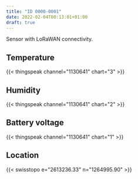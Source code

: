 ```yaml
---
title: "ID 0000-0001"
date: 2022-02-04T00:13:01+01:00
draft: true
---
```

Sensor with LoRaWAN connectivity.

## Temperature

{{< thingspeak channel="1130641" chart="3" >}}

## Humidity

{{< thingspeak channel="1130641" chart="2" >}}

## Battery voltage

{{< thingspeak channel="1130641" chart="1" >}}

## Location

{{< swisstopo e="2613236.33" n="1264995.90" >}}